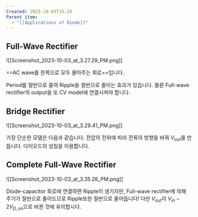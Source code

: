 ```yaml
---
Created: 2023-10-03T15:24
Parent item:
  - "[[Applications of Diode]]"
---
```

## Full-Wave Rectifier

![[Screenshot_2023-10-03_at_3.27.29_PM.png]]

==AC wave를 한쪽으로 모두 몰아주는 회로==입니다.

Period를 절반으로 줄여 Ripple을 절반으로 줄이는 효과가 있습니다. 물론 Full-wave rectifier의 output을 또 CV model에 연결시켜야 합니다.

## Bridge Rectifier

![[Screenshot_2023-10-03_at_3.29.41_PM.png]]

가장 단순한 모델은 다음과 같습니다. 전압의 전위에 따라 전류의 방향을 바꿔 $V_{out}$﻿를 만듭니다. 다이오드의 성질을 이용합니다.

## Complete Full-Wave Rectifier

![[Screenshot_2023-10-03_at_3.35.26_PM.png]]

Diode-capacitor 회로에 연결하면 Ripple이 생기지만, Full-wave rectifier에 의해 주기가 절반으로 줄어드므로 Ripple또한 절반으로 줄어듭니다! 다만 $V_{out}$﻿이 $V_{in}-2V_{D,on}$﻿으로 바뀐 것에 유의합시다.